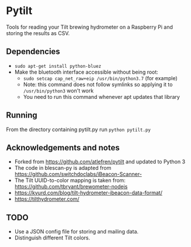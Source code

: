 # Pytilt

Tools for reading your Tilt brewing hydrometer on a Raspberry Pi and storing the results as CSV.

## Dependencies

* ```sudo apt-get install python-bluez```
* Make the bluetooth interface accessible without being root: 
  * ```sudo setcap cap_net_raw+eip /usr/bin/python3.7``` (for example)
  * Note: this command does not follow symlinks so applying it to ```/usr/bin/python3``` won't work
  * You need to run this command whenever apt updates that library
## Running

From the directory containing pytilt.py run `python pytilt.py`

## Acknowledgements and notes

* Forked from https://github.com/atlefren/pytilt and updated to Python 3
* The code in blescan-py is adapted from https://github.com/switchdoclabs/iBeacon-Scanner-
* The Tilt UUID-to-color mapping is taken from: https://github.com/tbryant/brewometer-nodejs
* https://kvurd.com/blog/tilt-hydrometer-ibeacon-data-format/
* https://tilthydrometer.com/

## TODO

* Use a JSON config file for storing and mailing data.
* Distinguish different Tilt colors.

